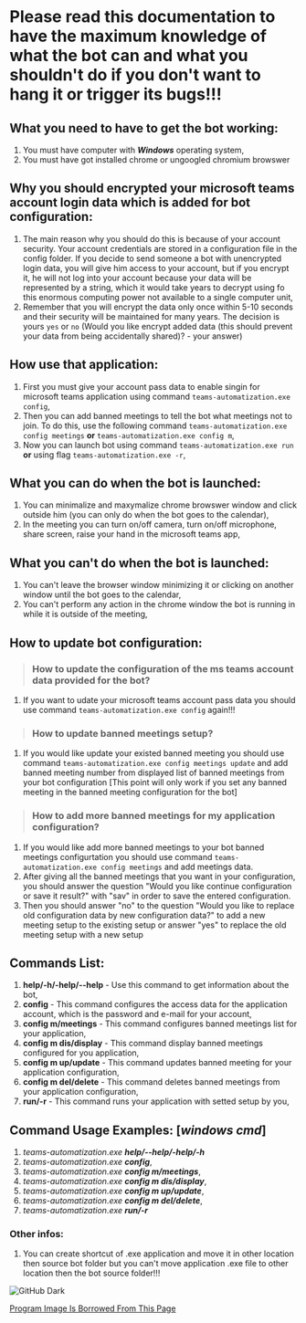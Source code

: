 # **Please read this documentation to have the maximum knowledge of what the bot can and what you shouldn't do if you don't want to hang it or trigger its bugs!!!**

## **What you need to have to get the bot working:**
1. You must have computer with **_Windows_** operating system,
2. You must have got installed chrome or ungoogled chromium browswer

## **Why you should encrypted your microsoft teams account login data which is added for bot configuration:**
1. The main reason why you should do this is because of your account security. Your account credentials are stored in a configuration file in the config folder.
If you decide to send someone a bot with unencrypted login data, you will give him access to your account, but if you encrypt it, he will not log into your account because your data will be represented by a string,
which it would take years to decrypt using fo this enormous computing power not available to a single computer unit,
2. Remember that you will encrypt the data only once within 5-10 seconds and their security will be maintained for many years. The decision is yours `yes` or `no` (Would you like encrypt added data (this should prevent your data from being accidentally shared)? - your answer)

## **How use that application:**
1. First you must give your account pass data to enable singin for microsoft teams application using command `teams-automatization.exe config`,
2. Then you can add banned meetings to tell the bot what meetings not to join. To do this, use the following command `teams-automatization.exe config meetings` **or** `teams-automatization.exe config m`,
3. Now you can launch bot using command `teams-automatization.exe run` **or** using flag `teams-automatization.exe -r`,

## **What you can do when the bot is launched:**
1. You can minimalize and maxymalize chrome browswer window and click outside him (you can only do when the bot goes to the calendar),
2. In the meeting you can turn on/off camera, turn on/off microphone, share screen, raise your hand in the microsoft teams app,

## **What you can't do when the bot is launched:**
1. You can't leave the browser window minimizing it or clicking on another window until the bot goes to the calendar,
2. You can't perform any action in the chrome window the bot is running in while it is outside of the meeting,

## **How to update bot configuration**:
>### **How to update the configuration of the ms teams account data provided for the bot?**
1. If you want to udate your microsoft teams account pass data you should use command `teams-automatization.exe config` again!!!
>### **How to update banned meetings setup?**
1. If you would like update your existed banned meeting you should use command `teams-automatization.exe config meetings update` and add banned meeting number from displayed list of banned meetings from your bot configuration [This point will only work if you set any banned meeting in the banned meeting configuration for the bot]
>### **How to add more banned meetings for my application configuration?**
1. If you would like add more banned meetings to your bot banned meetings configurtation you should use command `teams-automatization.exe config meetings` and add meetings data.
2. After giving all the banned meetings that you want in your configuration, you should answer the question "Would you like continue configuration or save it result?" with "sav" in order to save the entered configuration.
3. Then you should answer "no" to the question "Would you like to replace old configuration data by new configuration data?" to add a new meeting setup to the existing setup or answer "yes" to replace the old meeting setup with a new setup 

## **Commands List:**
1. **help/-h/-help/--help** - Use this command to get information about the bot,
2. **config** - This command configures the access data for the application account, which is the password and e-mail for your account,
3. **config m/meetings** - This command configures banned meetings list for your application,
4. **config m dis/display** - This command display banned meetings configured for you application,
5. **config m up/update** - This command updates banned meeting for your application configuration,
6. **config m del/delete** - This command deletes banned meetings from your application configuration,
7. **run/-r** - This command runs your application with setted setup by you,

## **Command Usage Examples: [_windows cmd_]**
1. _teams-automatization.exe_ ***help/--help/-help/-h***
2. _teams-automatization.exe_ ***config***,
3. _teams-automatization.exe_ ***config m/meetings***,
4. _teams-automatization.exe_ ***config m dis/display***,
5. _teams-automatization.exe_ ***config m up/update***,
6. _teams-automatization.exe_ ***config m del/delete***,
7. _teams-automatization.exe_ ***run/-r***

### **Other infos:**
1. You can create shortcut of .exe application and move it in other location then source bot folder but you can't move application .exe file to other location then the bot source folder!!!

![GitHub Dark](/drivers/app_image_icon_oUt_icon.ico)

[Program Image Is Borrowed From This Page](https://artimento.pl/neonowy-kotek)